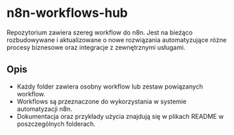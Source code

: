 # n8n-workflows-hub

Repozytorium zawiera szereg workflow do n8n. Jest na bieżąco rozbudowywane i aktualizowane o nowe rozwiązania automatyzujące różne procesy biznesowe oraz integracje z zewnętrznymi usługami.

## Opis

- Każdy folder zawiera osobny workflow lub zestaw powiązanych workflow.
- Workflows są przeznaczone do wykorzystania w systemie automatyzacji n8n.
- Dokumentacja oraz przykłady użycia znajdują się w plikach README w poszczególnych folderach.
